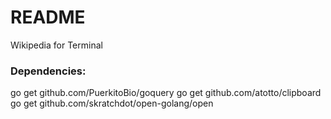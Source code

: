 # README #

Wikipedia for Terminal

### Dependencies: ###

go get github.com/PuerkitoBio/goquery
go get github.com/atotto/clipboard
go get github.com/skratchdot/open-golang/open